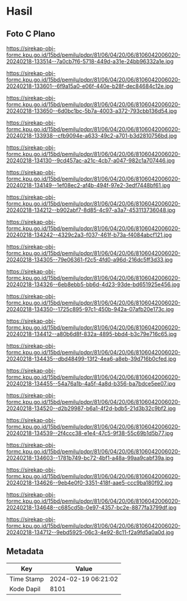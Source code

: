 # Hasil

## Foto C Plano

https://sirekap-obj-formc.kpu.go.id/15bd/pemilu/pdpr/81/06/04/20/06/8106042006020-20240218-133514--7a0cb7f6-5718-449d-a31e-24bb96332a1e.jpg

https://sirekap-obj-formc.kpu.go.id/15bd/pemilu/pdpr/81/06/04/20/06/8106042006020-20240218-133601--6f9a15a0-e06f-440e-b28f-dec84684c12e.jpg

https://sirekap-obj-formc.kpu.go.id/15bd/pemilu/pdpr/81/06/04/20/06/8106042006020-20240218-133650--6d0bc1bc-5b7a-4003-a372-793cbb136d54.jpg

https://sirekap-obj-formc.kpu.go.id/15bd/pemilu/pdpr/81/06/04/20/06/8106042006020-20240218-133938--cfb9094e-a633-49c2-a701-b3d2810756bd.jpg

https://sirekap-obj-formc.kpu.go.id/15bd/pemilu/pdpr/81/06/04/20/06/8106042006020-20240218-134130--9cd457ac-a21c-4cb7-a047-982c1a707446.jpg

https://sirekap-obj-formc.kpu.go.id/15bd/pemilu/pdpr/81/06/04/20/06/8106042006020-20240218-134149--1ef08ec2-af4b-494f-97e2-3edf7448bf61.jpg

https://sirekap-obj-formc.kpu.go.id/15bd/pemilu/pdpr/81/06/04/20/06/8106042006020-20240218-134212--b902abf7-8d85-4c97-a3a7-453113736048.jpg

https://sirekap-obj-formc.kpu.go.id/15bd/pemilu/pdpr/81/06/04/20/06/8106042006020-20240218-134242--4329c2a3-f037-461f-b73a-f4084abcf121.jpg

https://sirekap-obj-formc.kpu.go.id/15bd/pemilu/pdpr/81/06/04/20/06/8106042006020-20240218-134305--79e06361-f2c5-4fd0-a96d-216dc5ff3d33.jpg

https://sirekap-obj-formc.kpu.go.id/15bd/pemilu/pdpr/81/06/04/20/06/8106042006020-20240218-134326--6eb8ebb5-bb6d-4d23-93de-bd651925e456.jpg

https://sirekap-obj-formc.kpu.go.id/15bd/pemilu/pdpr/81/06/04/20/06/8106042006020-20240218-134350--1725c895-97c1-450b-942a-07afb20e173c.jpg

https://sirekap-obj-formc.kpu.go.id/15bd/pemilu/pdpr/81/06/04/20/06/8106042006020-20240218-134412--a80b6d8f-832a-4895-bbd4-b3c79e716c65.jpg

https://sirekap-obj-formc.kpu.go.id/15bd/pemilu/pdpr/81/06/04/20/06/8106042006020-20240218-134435--dbd48499-13f2-4ea6-a8eb-39d716b0cfed.jpg

https://sirekap-obj-formc.kpu.go.id/15bd/pemilu/pdpr/81/06/04/20/06/8106042006020-20240218-134455--54a76a1b-4a5f-4a8d-b356-ba7bdce5ee07.jpg

https://sirekap-obj-formc.kpu.go.id/15bd/pemilu/pdpr/81/06/04/20/06/8106042006020-20240218-134520--d2b29987-b6a1-4f2d-bdb5-21d3b32c9bf2.jpg

https://sirekap-obj-formc.kpu.go.id/15bd/pemilu/pdpr/81/06/04/20/06/8106042006020-20240218-134539--2f4ccc38-e1e4-47c5-9f38-55c69b1d5b77.jpg

https://sirekap-obj-formc.kpu.go.id/15bd/pemilu/pdpr/81/06/04/20/06/8106042006020-20240218-134603--1781b749-bc72-4bf1-a48a-99aa9cabf39a.jpg

https://sirekap-obj-formc.kpu.go.id/15bd/pemilu/pdpr/81/06/04/20/06/8106042006020-20240218-134626--9eb4e0f0-3351-418f-aae5-ccc9ba180f92.jpg

https://sirekap-obj-formc.kpu.go.id/15bd/pemilu/pdpr/81/06/04/20/06/8106042006020-20240218-134648--c685cd5b-0e97-4357-bc2e-8877fa3799df.jpg

https://sirekap-obj-formc.kpu.go.id/15bd/pemilu/pdpr/81/06/04/20/06/8106042006020-20240218-134712--9ebd5925-06c3-4e92-8c11-f2a9fd5a0a0d.jpg


## Metadata

| Key        | Value               |
| ---------- | ------------------- |
| Time Stamp | 2024-02-19 06:21:02 |
| Kode Dapil | 8101                |



